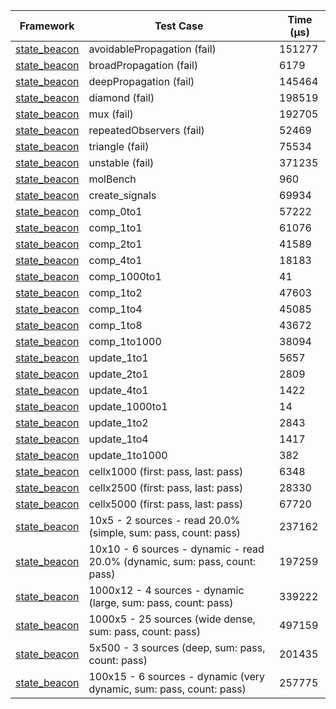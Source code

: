 | Framework | Test Case | Time (μs) |
| --- | --- | --- |
| [state_beacon](https://github.com/jinyus/dart_beacon) | avoidablePropagation (fail) | 151277 |
| [state_beacon](https://github.com/jinyus/dart_beacon) | broadPropagation (fail) | 6179 |
| [state_beacon](https://github.com/jinyus/dart_beacon) | deepPropagation (fail) | 145464 |
| [state_beacon](https://github.com/jinyus/dart_beacon) | diamond (fail) | 198519 |
| [state_beacon](https://github.com/jinyus/dart_beacon) | mux (fail) | 192705 |
| [state_beacon](https://github.com/jinyus/dart_beacon) | repeatedObservers (fail) | 52469 |
| [state_beacon](https://github.com/jinyus/dart_beacon) | triangle (fail) | 75534 |
| [state_beacon](https://github.com/jinyus/dart_beacon) | unstable (fail) | 371235 |
| [state_beacon](https://github.com/jinyus/dart_beacon) | molBench | 960 |
| [state_beacon](https://github.com/jinyus/dart_beacon) | create_signals | 69934 |
| [state_beacon](https://github.com/jinyus/dart_beacon) | comp_0to1 | 57222 |
| [state_beacon](https://github.com/jinyus/dart_beacon) | comp_1to1 | 61076 |
| [state_beacon](https://github.com/jinyus/dart_beacon) | comp_2to1 | 41589 |
| [state_beacon](https://github.com/jinyus/dart_beacon) | comp_4to1 | 18183 |
| [state_beacon](https://github.com/jinyus/dart_beacon) | comp_1000to1 | 41 |
| [state_beacon](https://github.com/jinyus/dart_beacon) | comp_1to2 | 47603 |
| [state_beacon](https://github.com/jinyus/dart_beacon) | comp_1to4 | 45085 |
| [state_beacon](https://github.com/jinyus/dart_beacon) | comp_1to8 | 43672 |
| [state_beacon](https://github.com/jinyus/dart_beacon) | comp_1to1000 | 38094 |
| [state_beacon](https://github.com/jinyus/dart_beacon) | update_1to1 | 5657 |
| [state_beacon](https://github.com/jinyus/dart_beacon) | update_2to1 | 2809 |
| [state_beacon](https://github.com/jinyus/dart_beacon) | update_4to1 | 1422 |
| [state_beacon](https://github.com/jinyus/dart_beacon) | update_1000to1 | 14 |
| [state_beacon](https://github.com/jinyus/dart_beacon) | update_1to2 | 2843 |
| [state_beacon](https://github.com/jinyus/dart_beacon) | update_1to4 | 1417 |
| [state_beacon](https://github.com/jinyus/dart_beacon) | update_1to1000 | 382 |
| [state_beacon](https://github.com/jinyus/dart_beacon) | cellx1000 (first: pass, last: pass) | 6348 |
| [state_beacon](https://github.com/jinyus/dart_beacon) | cellx2500 (first: pass, last: pass) | 28330 |
| [state_beacon](https://github.com/jinyus/dart_beacon) | cellx5000 (first: pass, last: pass) | 67720 |
| [state_beacon](https://github.com/jinyus/dart_beacon) | 10x5 - 2 sources - read 20.0% (simple, sum: pass, count: pass) | 237162 |
| [state_beacon](https://github.com/jinyus/dart_beacon) | 10x10 - 6 sources - dynamic - read 20.0% (dynamic, sum: pass, count: pass) | 197259 |
| [state_beacon](https://github.com/jinyus/dart_beacon) | 1000x12 - 4 sources - dynamic (large, sum: pass, count: pass) | 339222 |
| [state_beacon](https://github.com/jinyus/dart_beacon) | 1000x5 - 25 sources (wide dense, sum: pass, count: pass) | 497159 |
| [state_beacon](https://github.com/jinyus/dart_beacon) | 5x500 - 3 sources (deep, sum: pass, count: pass) | 201435 |
| [state_beacon](https://github.com/jinyus/dart_beacon) | 100x15 - 6 sources - dynamic (very dynamic, sum: pass, count: pass) | 257775 |
